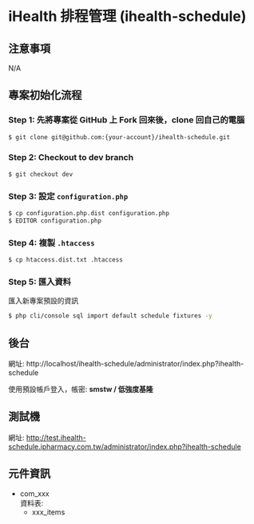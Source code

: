 # iHealth 排程管理 (ihealth-schedule)

## 注意事項
N/A

## 專案初始化流程

### Step 1: 先將專案從 GitHub 上 Fork 回來後，clone 回自己的電腦

```bash
$ git clone git@github.com:{your-account}/ihealth-schedule.git
```

### Step 2: Checkout to dev branch

```bash
$ git checkout dev
```

### Step 3: 設定 `configuration.php`

```bash
$ cp configuration.php.dist configuration.php
$ EDITOR configuration.php
```

### Step 4: 複製 `.htaccess`

```bash
$ cp htaccess.dist.txt .htaccess
```

### Step 5: 匯入資料

匯入新專案預設的資訊

```bash
$ php cli/console sql import default schedule fixtures -y
```

## 後台

網址: http://localhost/ihealth-schedule/administrator/index.php?ihealth-schedule

使用預設帳戶登入，帳密: **smstw /  低強度基隆**

## 測試機

網址: http://test.ihealth-schedule.ipharmacy.com.tw/administrator/index.php?ihealth-schedule

## 元件資訊

- com_xxx  
資料表:
    - xxx_items

